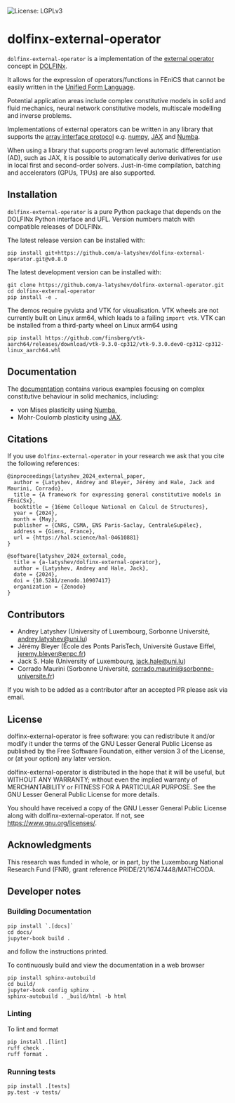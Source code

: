 ![License: LGPLv3](https://img.shields.io/badge/License-LGPL%20v3.0-lightgrey.svg)

# dolfinx-external-operator

`dolfinx-external-operator` is a implementation of the [external
operator](https://doi.org/10.48550/arXiv.2111.00945) concept in
[DOLFINx](https://github.com/FEniCS/dolfinx).

It allows for the expression of operators/functions in FEniCS that cannot be
easily written in the [Unified Form Language](https://github.com/fenics/ufl).

Potential application areas include complex constitutive models in solid and
fluid mechanics, neural network constitutive models, multiscale modelling and
inverse problems. 

Implementations of external operators can be written in any library that
supports the [array interface
protocol](https://numpy.org/doc/stable/reference/arrays.interface.html) e.g. 
[numpy](https://numpy.org/), [JAX](https://github.com/google/jax) and
[Numba](http://numba.pydata.org).

When using a library that supports program level automatic differentiation
(AD), such as JAX, it is possible to automatically derive derivatives for use
in local first and second-order solvers. Just-in-time compilation, batching and
accelerators (GPUs, TPUs) are also supported.

## Installation

`dolfinx-external-operator` is a pure Python package that depends on the
DOLFINx Python interface and UFL. Version numbers match with compatible
releases of DOLFINx.

The latest release version can be installed with:

```Shell
pip install git+https://github.com/a-latyshev/dolfinx-external-operator.git@v0.8.0
```

The latest development version can be installed with:

```Shell
git clone https://github.com/a-latyshev/dolfinx-external-operator.git
cd dolfinx-external-operator
pip install -e .
```

The demos require pyvista and VTK for visualisation. VTK wheels are not
currently built on Linux arm64, which leads to a failing `import vtk`. VTK can
be installed from a third-party wheel on Linux arm64 using
```Shell
pip install https://github.com/finsberg/vtk-aarch64/releases/download/vtk-9.3.0-cp312/vtk-9.3.0.dev0-cp312-cp312-linux_aarch64.whl 
```

## Documentation

The [documentation](https://a-latyshev.github.io/dolfinx-external-operator/)
contains various examples focusing on complex constitutive behaviour in solid
mechanics, including:

* von Mises plasticity using [Numba](https://numba.pydata.org/),
* Mohr-Coulomb plasticity using [JAX](https://jax.readthedocs.io/en/latest).

## Citations 

If you use `dolfinx-external-operator` in your research we ask that you cite
the following references:

```
@inproceedings{latyshev_2024_external_paper,
  author = {Latyshev, Andrey and Bleyer, Jérémy and Hale, Jack and Maurini, Corrado},
  title = {A framework for expressing general constitutive models in FEniCSx},
  booktitle = {16ème Colloque National en Calcul de Structures},
  year = {2024},
  month = {May},
  publisher = {CNRS, CSMA, ENS Paris-Saclay, CentraleSupélec},
  address = {Giens, France},
  url = {https://hal.science/hal-04610881}
}
```

```
@software{latyshev_2024_external_code,
  title = {a-latyshev/dolfinx-external-operator},
  author = {Latyshev, Andrey and Hale, Jack},
  date = {2024},
  doi = {10.5281/zenodo.10907417}
  organization = {Zenodo}
}
```

## Contributors

* Andrey Latyshev (University of Luxembourg, Sorbonne Université,
  andrey.latyshev@uni.lu)
* Jérémy Bleyer (École des Ponts ParisTech, Université Gustave Eiffel, jeremy.bleyer@enpc.fr)
* Jack S. Hale (University of Luxembourg, jack.hale@uni.lu)
* Corrado Maurini (Sorbonne Université, corrado.maurini@sorbonne-universite.fr)

If you wish to be added as a contributor after an accepted PR please ask via
email.

## License

dolfinx-external-operator is free software: you can redistribute it and/or
modify it under the terms of the GNU Lesser General Public License as published
by the Free Software Foundation, either version 3 of the License, or (at your
option) any later version.

dolfinx-external-operator is distributed in the hope that it will be useful,
but WITHOUT ANY WARRANTY; without even the implied warranty of MERCHANTABILITY
or FITNESS FOR A PARTICULAR PURPOSE. See the GNU Lesser General Public License
for more details.

You should have received a copy of the GNU Lesser General Public License along
with dolfinx-external-operator. If not, see https://www.gnu.org/licenses/.

## Acknowledgments

This research was funded in whole, or in part, by the Luxembourg National
Research Fund (FNR), grant reference PRIDE/21/16747448/MATHCODA.

## Developer notes

### Building Documentation

```Shell
pip install `.[docs]`
cd docs/
jupyter-book build .
```

and follow the instructions printed.

To continuously build and view the documentation in a web browser

```Shell
pip install sphinx-autobuild
cd build/
jupyter-book config sphinx .
sphinx-autobuild . _build/html -b html
```

### Linting

To lint and format

```Shell
pip install .[lint]
ruff check .
ruff format .
```

### Running tests

```Shell
pip install .[tests]
py.test -v tests/
```
